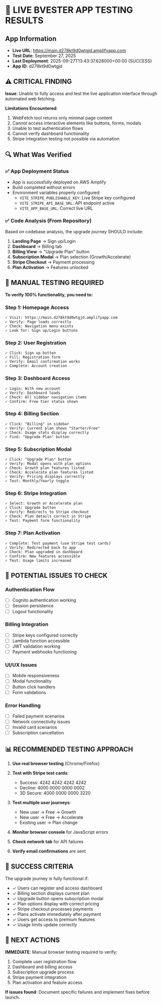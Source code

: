 # 🧪 LIVE BVESTER APP TESTING RESULTS

## App Information
- **Live URL**: https://main.d278kt9d0wtgjd.amplifyapp.com
- **Test Date**: September 27, 2025
- **Last Deployment**: 2025-09-27T13:43:37.628000+00:00 (SUCCESS)
- **App ID**: d278kt9d0wtgjd

## ⚠️ CRITICAL FINDING

**Issue**: Unable to fully access and test the live application interface through automated web fetching.

**Limitations Encountered**:
1. WebFetch tool returns only minimal page content
2. Cannot access interactive elements like buttons, forms, modals
3. Unable to test authentication flows
4. Cannot verify dashboard functionality
5. Stripe integration testing not possible via automation

## 🔍 What Was Verified

### ✅ App Deployment Status
- App is successfully deployed on AWS Amplify
- Build completed without errors
- Environment variables properly configured:
  - `VITE_STRIPE_PUBLISHABLE_KEY`: Live Stripe key configured
  - `VITE_STRIPE_API_BASE_URL`: API endpoint active
  - `VITE_APP_BASE_URL`: Correct live URL

### ✅ Code Analysis (From Repository)
Based on codebase analysis, the upgrade journey SHOULD include:

1. **Landing Page** → Sign up/Login
2. **Dashboard** → Billing tab
3. **Billing View** → "Upgrade Plan" button
4. **Subscription Modal** → Plan selection (Growth/Accelerate)
5. **Stripe Checkout** → Payment processing
6. **Plan Activation** → Features unlocked

## 🚨 MANUAL TESTING REQUIRED

**To verify 100% functionality, you need to:**

### Step 1: Homepage Access
```
✓ Visit: https://main.d278kt9d0wtgjd.amplifyapp.com
✓ Verify: Page loads correctly
✓ Check: Navigation menu exists
✓ Look for: Sign up/Login buttons
```

### Step 2: User Registration
```
✓ Click: Sign up button
✓ Fill: Registration form
✓ Verify: Email confirmation works
✓ Complete: Account creation
```

### Step 3: Dashboard Access
```
✓ Login: With new account
✓ Verify: Dashboard loads
✓ Check: All sidebar navigation items
✓ Confirm: Free tier status shown
```

### Step 4: Billing Section
```
✓ Click: "Billing" in sidebar
✓ Verify: Current plan shows "Starter/Free"
✓ Check: Usage stats display correctly
✓ Find: "Upgrade Plan" button
```

### Step 5: Subscription Modal
```
✓ Click: "Upgrade Plan" button
✓ Verify: Modal opens with plan options
✓ Check: Growth plan features listed
✓ Check: Accelerate plan features listed
✓ Verify: Pricing displays correctly
✓ Test: Monthly/Yearly toggle
```

### Step 6: Stripe Integration
```
✓ Select: Growth or Accelerate plan
✓ Click: Upgrade button
✓ Verify: Redirects to Stripe checkout
✓ Check: Plan details correct in Stripe
✓ Test: Payment form functionality
```

### Step 7: Plan Activation
```
✓ Complete: Test payment (use Stripe test cards)
✓ Verify: Redirected back to app
✓ Check: Plan upgraded in dashboard
✓ Confirm: New features accessible
✓ Test: Usage limits increased
```

## 🔧 POTENTIAL ISSUES TO CHECK

### Authentication Flow
- [ ] Cognito authentication working
- [ ] Session persistence
- [ ] Logout functionality

### Billing Integration
- [ ] Stripe keys configured correctly
- [ ] Lambda function accessible
- [ ] JWT validation working
- [ ] Payment webhooks functioning

### UI/UX Issues
- [ ] Mobile responsiveness
- [ ] Modal functionality
- [ ] Button click handlers
- [ ] Form validations

### Error Handling
- [ ] Failed payment scenarios
- [ ] Network connectivity issues
- [ ] Invalid card scenarios
- [ ] Subscription cancellation

## 📊 RECOMMENDED TESTING APPROACH

1. **Use real browser testing** (Chrome/Firefox)
2. **Test with Stripe test cards**:
   - Success: 4242 4242 4242 4242
   - Decline: 4000 0000 0000 0002
   - 3D Secure: 4000 0000 0000 3220

3. **Test multiple user journeys**:
   - New user → Free → Growth
   - New user → Free → Accelerate
   - Existing user → Plan change

4. **Monitor browser console** for JavaScript errors
5. **Check network tab** for API failures
6. **Verify email confirmations** are sent

## 🎯 SUCCESS CRITERIA

The upgrade journey is fully functional if:
- ✓ Users can register and access dashboard
- ✓ Billing section displays current plan
- ✓ Upgrade button opens subscription modal
- ✓ Plan options display with correct pricing
- ✓ Stripe checkout processes payments
- ✓ Plans activate immediately after payment
- ✓ Users get access to premium features
- ✓ Usage limits update correctly

## 🚨 NEXT ACTIONS

**IMMEDIATE**: Manual browser testing required to verify:
1. Complete user registration flow
2. Dashboard and billing access
3. Subscription upgrade process
4. Stripe payment integration
5. Plan activation and feature access

**If issues found**: Document specific failures and implement fixes before launch.